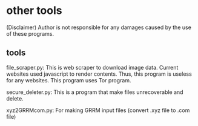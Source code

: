 # other tools

(Disclaimer)
Author is not responsible for any damages caused by the use of these programs.

## tools

file_scraper.py: This is web scraper to download image data. Current websites used javascript to render contents. Thus, this program is useless for any websites. This program uses Tor program.

secure_deleter.py: This is a program that make files unrecoverable and delete.

xyz2GRRMcom.py: For making GRRM input files (convert .xyz file to .com file)
